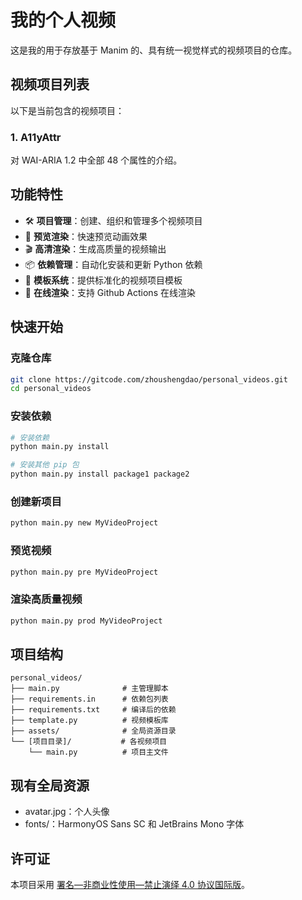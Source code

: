 # 我的个人视频

这是我的用于存放基于 Manim 的、具有统一视觉样式的视频项目的仓库。

## 视频项目列表

以下是当前包含的视频项目：

### 1. A11yAttr

对 WAI-ARIA 1.2 中全部 48 个属性的介绍。

## 功能特性

- 🛠️ **项目管理**：创建、组织和管理多个视频项目
- 🎥 **预览渲染**：快速预览动画效果
- 🎬 **高清渲染**：生成高质量的视频输出
- 📦 **依赖管理**：自动化安装和更新 Python 依赖
- 📁 **模板系统**：提供标准化的视频项目模板
- 🔄 **在线渲染**：支持 Github Actions 在线渲染

## 快速开始

### 克隆仓库

```bash
git clone https://gitcode.com/zhoushengdao/personal_videos.git
cd personal_videos
```

### 安装依赖

```bash
# 安装依赖
python main.py install

# 安装其他 pip 包
python main.py install package1 package2
```

### 创建新项目

```bash
python main.py new MyVideoProject
```

### 预览视频

```bash
python main.py pre MyVideoProject
```

### 渲染高质量视频

```bash
python main.py prod MyVideoProject
```

## 项目结构

```
personal_videos/
├── main.py              # 主管理脚本
├── requirements.in      # 依赖包列表
├── requirements.txt     # 编译后的依赖
├── template.py          # 视频模板库
├── assets/              # 全局资源目录
└── [项目目录]/           # 各视频项目
    └── main.py          # 项目主文件
```

## 现有全局资源

- avatar.jpg：个人头像
- fonts/：HarmonyOS Sans SC 和 JetBrains Mono 字体

## 许可证

本项目采用 [署名—非商业性使用—禁止演绎 4.0 协议国际版](LICENSE)。

